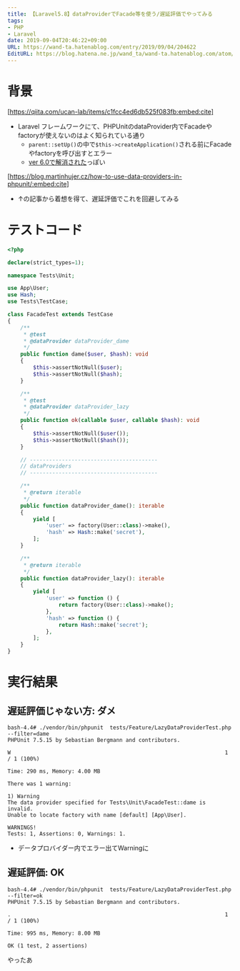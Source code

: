 ```yaml
---
title: 【Laravel5.8】dataProviderでFacade等を使う/遅延評価でやってみる
tags:
- PHP
- Laravel
date: 2019-09-04T20:46:22+09:00
URL: https://wand-ta.hatenablog.com/entry/2019/09/04/204622
EditURL: https://blog.hatena.ne.jp/wand_ta/wand-ta.hatenablog.com/atom/entry/26006613420862307
---
```




# 背景

[https://qiita.com/ucan-lab/items/c1fcc4ed6db525f083fb:embed:cite]

- Laravel フレームワークにて、PHPUnitのdataProvider内でFacadeやfactoryが使えないのはよく知られている通り
    - `parent::setUp()`の中で`$this->createApplication()`される前にFacadeやfactoryを呼び出すとエラー
    - [ver 6.0で解消された](https://wand-ta.hatenablog.com/entry/2019/09/06/210121)っぽい

[https://blog.martinhujer.cz/how-to-use-data-providers-in-phpunit/:embed:cite]

- ↑の記事から着想を得て、遅延評価でこれを回避してみる

# テストコード


```php
<?php

declare(strict_types=1);

namespace Tests\Unit;

use App\User;
use Hash;
use Tests\TestCase;

class FacadeTest extends TestCase
{
    /**
     * @test
     * @dataProvider dataProvider_dame
     */
    public function dame($user, $hash): void
    {
        $this->assertNotNull($user);
        $this->assertNotNull($hash);
    }

    /**
     * @test
     * @dataProvider dataProvider_lazy
     */
    public function ok(callable $user, callable $hash): void
    {
        $this->assertNotNull($user());
        $this->assertNotNull($hash());
    }

    // ----------------------------------------
    // dataProviders
    // ----------------------------------------

    /**
     * @return iterable
     */
    public function dataProvider_dame(): iterable
    {
        yield [
            'user' => factory(User::class)->make(),
            'hash' => Hash::make('secret'),
        ];
    }

    /**
     * @return iterable
     */
    public function dataProvider_lazy(): iterable
    {
        yield [
            'user' => function () {
                return factory(User::class)->make();
            },
            'hash' => function () {
                return Hash::make('secret');
            },
        ];
    }
}
```

# 実行結果

## 遅延評価じゃない方: ダメ

```
bash-4.4# ./vendor/bin/phpunit  tests/Feature/LazyDataProviderTest.php  --filter=dame
PHPUnit 7.5.15 by Sebastian Bergmann and contributors.

W                                                                   1 / 1 (100%)

Time: 290 ms, Memory: 4.00 MB

There was 1 warning:

1) Warning
The data provider specified for Tests\Unit\FacadeTest::dame is invalid.
Unable to locate factory with name [default] [App\User].

WARNINGS!
Tests: 1, Assertions: 0, Warnings: 1.
```

- データプロバイダー内でエラー出てWarningに

## 遅延評価: OK

```
bash-4.4# ./vendor/bin/phpunit  tests/Feature/LazyDataProviderTest.php  --filter=ok
PHPUnit 7.5.15 by Sebastian Bergmann and contributors.

.                                                                   1 / 1 (100%)

Time: 995 ms, Memory: 8.00 MB

OK (1 test, 2 assertions)
```

やったあ
